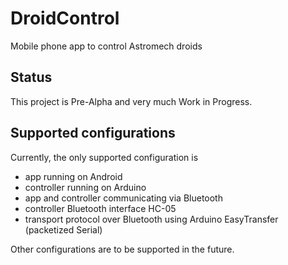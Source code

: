 # DroidControl
Mobile phone app to control Astromech droids

## Status
This project is Pre-Alpha and very much Work in Progress.

## Supported configurations
Currently, the only supported configuration is
- app running on Android
- controller running on Arduino
- app and controller communicating via Bluetooth
- controller Bluetooth interface HC-05
- transport protocol over Bluetooth using Arduino EasyTransfer (packetized Serial)

Other configurations are to be supported in the future.
